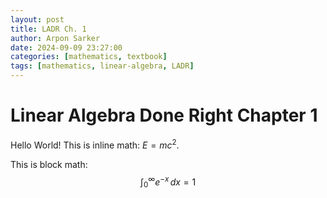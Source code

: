 ```yaml
---
layout: post
title: LADR Ch. 1
author: Arpon Sarker
date: 2024-09-09 23:27:00
categories: [mathematics, textbook]
tags: [mathematics, linear-algebra, LADR]
---
```


# Linear Algebra Done Right Chapter 1
Hello World!
This is inline math: $E = mc^2$.

This is block math:
$$
\int_0^\infty e^{-x} \, dx = 1
$$

